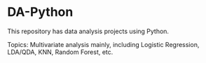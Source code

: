 # DA-Python
This repository has data analysis projects using Python. 

Topics: Multivariate analysis mainly, including Logistic Regression, LDA/QDA, KNN, Random Forest, etc.
